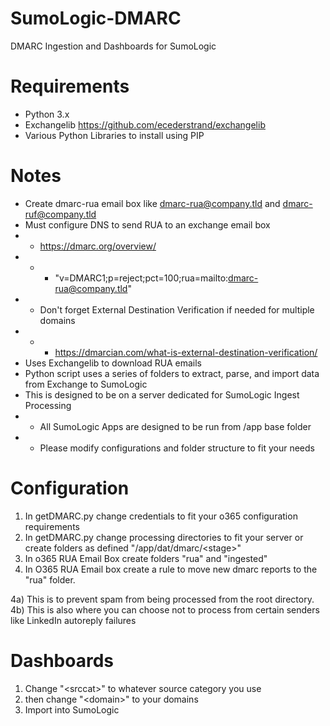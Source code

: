 # SumoLogic-DMARC
DMARC Ingestion and Dashboards for SumoLogic 

# Requirements
- Python 3.x
- Exchangelib https://github.com/ecederstrand/exchangelib
- Various Python Libraries to install using PIP

# Notes
- Create dmarc-rua email box like dmarc-rua@company.tld and dmarc-ruf@company.tld
- Must configure DNS to send RUA to an exchange email box
- - https://dmarc.org/overview/
- - - "v=DMARC1;p=reject;pct=100;rua=mailto:dmarc-rua@company.tld"
- - Don't forget External Destination Verification if needed for multiple domains
- - - https://dmarcian.com/what-is-external-destination-verification/
- Uses Exchangelib to download RUA emails
- Python script uses a series of folders to extract, parse, and import data from Exchange to SumoLogic
- This is designed to be on a server dedicated for SumoLogic Ingest Processing
- - All SumoLogic Apps are designed to be run from /app base folder
- - Please modify configurations and folder structure to fit your needs


# Configuration
1) In getDMARC.py change credentials to fit your o365 configuration requirements
2) In getDMARC.py change processing directories to fit your server or create folders as defined "/app/dat/dmarc/\<stage\>"
3) In o365 RUA Email Box create folders "rua" and "ingested"
4) In O365 RUA Email box create a rule to move new dmarc reports to the "rua" folder.

4a) This is to prevent spam from being processed from the root directory.  
4b) This is also where you can choose not to process from certain senders like LinkedIn autoreply failures

# Dashboards
1) Change "\<srccat\>" to whatever source category you use
2) then change "\<domain\>" to your domains
2) Import into SumoLogic
